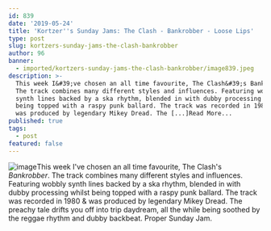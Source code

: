 ```yaml
---
id: 839
date: '2019-05-24'
title: 'Kortzer''s Sunday Jams: The Clash - Bankrobber - Loose Lips'
type: post
slug: kortzers-sunday-jams-the-clash-bankrobber
author: 96
banner:
  - imported/kortzers-sunday-jams-the-clash-bankrobber/image839.jpeg
description: >-
  This week I&#39;ve chosen an all time favourite, The Clash&#39;s Bankrobber.
  The track combines many different styles and influences. Featuring wobbly
  synth lines backed by a ska rhythm, blended in with dubby processing whilst
  being topped with a raspy punk ballard. The track was recorded in 1980 &amp;
  was produced by legendary Mikey Dread. The [...]Read More...
published: true
tags:
  - post
featured: false
---
```

![image](../imported/kortzers-sunday-jams-the-clash-bankrobber/image839.jpeg)This week I've chosen an all time favourite, The Clash's _Bankrobber_. The track combines many different styles and influences. Featuring wobbly synth lines backed by a ska rhythm, blended in with dubby processing whilst being topped with a raspy punk ballard. The track was recorded in 1980 & was produced by legendary Mikey Dread. The preachy tale drifts you off into trip daydream, all the while being soothed by the reggae rhythm and dubby backbeat. Proper Sunday Jam.